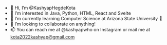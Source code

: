 - 👋 Hi, I’m @KashyapHegdeKota
- 👀 I’m interested in Java, Python, HTML, React and Svelte
- 🌱 I’m currently learning Computer Science at Arizona State University 🔱
- 💞️ I’m looking to collaborate on anything!
- 📫 You can reach me at @kashyapwho on Instagram or mail me at kota2022kashyap@gmail.com


<!---
KashyapHegdeKota/KashyapHegdeKota is a ✨ special ✨ repository because its `README.md` (this file) appears on your GitHub profile.
You can click the Preview link to take a look at your changes.
--->
